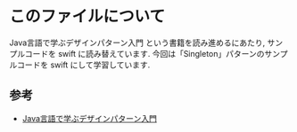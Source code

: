 # このファイルについて

Java言語で学ぶデザインパターン入門 という書籍を読み進めるにあたり,
サンプルコードを swift に読み替えています.
今回は「Singleton」パターンのサンプルコードを swift にして学習しています.

## 参考

- [Java言語で学ぶデザインパターン入門](https://www.hyuki.com/dp/)
